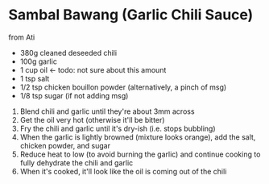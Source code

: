 # Sambal Bawang (Garlic Chili Sauce)

from Ati

* 380g cleaned deseeded chili
* 100g garlic
* 1 cup oil <- todo: not sure about this amount
* 1 tsp salt
* 1/2 tsp chicken bouillon powder (alternatively, a pinch of msg)
* 1/8 tsp sugar (if not adding msg)

1. Blend chili and garlic until they're about 3mm across
2. Get the oil very hot (otherwise it'll be bitter)
3. Fry the chili and garlic until it's dry-ish (i.e. stops bubbling)
4. When the garlic is lightly browned (mixture looks orange), add the salt, chicken powder, and sugar
5. Reduce heat to low (to avoid burning the garlic) and continue cooking to fully dehydrate the chili and garlic 
6. When it's cooked, it'll look like the oil is coming out of the chili
